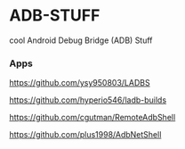 # ADB-STUFF
cool Android Debug Bridge (ADB) Stuff

### Apps

https://github.com/ysy950803/LADBS

https://github.com/hyperio546/ladb-builds

https://github.com/cgutman/RemoteAdbShell

https://github.com/plus1998/AdbNetShell


